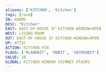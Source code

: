 ```yaml
---
aliases: ['KITCHEN', 'Kitchen']
tags: [room]
IN: ROOMS
DESC: "Kitchen"
EAST: EAST-OF-HOUSE IF KITCHEN-WINDOW=OPEN
WEST: LIVING-ROOM
OUT: EAST-OF-HOUSE IF KITCHEN-WINDOW=OPEN
UP: ATTIC
ACTION: KITCHEN-FCN
FLAGS: ['RLANDBIT', 'ONBIT', 'SACREDBIT']
VALUE: 10
GLOBAL: KITCHEN-WINDOW CHIMNEY STAIRS
---
```


